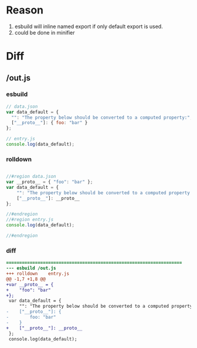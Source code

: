 # Reason
1. esbuild will inline named export if only default export is used.
2. could be done in minifier
# Diff
## /out.js
### esbuild
```js
// data.json
var data_default = {
  "": "The property below should be converted to a computed property:",
  ["__proto__"]: { foo: "bar" }
};

// entry.js
console.log(data_default);
```
### rolldown
```js

//#region data.json
var __proto__ = { "foo": "bar" };
var data_default = {
	"": "The property below should be converted to a computed property:",
	["__proto__"]: __proto__
};

//#endregion
//#region entry.js
console.log(data_default);

//#endregion
```
### diff
```diff
===================================================================
--- esbuild	/out.js
+++ rolldown	entry.js
@@ -1,7 +1,8 @@
+var __proto__ = {
+    "foo": "bar"
+};
 var data_default = {
     "": "The property below should be converted to a computed property:",
-    ["__proto__"]: {
-        foo: "bar"
-    }
+    ["__proto__"]: __proto__
 };
 console.log(data_default);

```